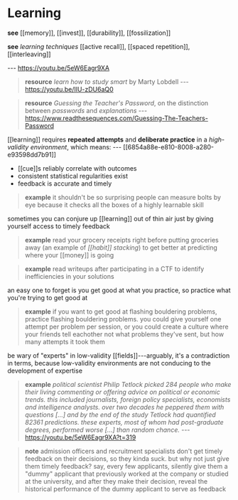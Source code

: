 # Learning

**see** [[memory]], [[invest]], [[durability]], [[fossilization]]

**see** _learning techniques_ [[active recall]], [[spaced repetition]], [[interleaving]]

--- <https://youtu.be/5eW6Eagr9XA>

> **resource** _learn how to study smart_ by Marty Lobdell --- <https://youtu.be/IlU-zDU6aQ0>

> **resource** _Guessing the Teacher's Password_, on the distinction between _passwords_ and _explanations_ --- <https://www.readthesequences.com/Guessing-The-Teachers-Password>

[[learning]] requires **repeated attempts** and **deliberate practice** in a _high-validity environment_, which means: --- [[6854a88e-e810-8008-a280-e93598dd7b91]]

- [[cue]]s reliably correlate with outcomes
- consistent statistical regularities exist
- feedback is accurate and timely

> **example** it shouldn't be so surprising people can measure bolts by eye because it checks all the boxes of a highly learnable skill

sometimes you can conjure up [[learning]] out of thin air just by giving yourself access to timely feedback

> **example** read your grocery receipts right before putting groceries away (an example of _[[habit]] stacking_) to get better at predicting where your [[money]] is going

> **example** read writeups after participating in a CTF to identify inefficiencies in your solutions

an easy one to forget is you get good at what you practice, so practice what you're trying to get good at

> **example** if you want to get good at flashing bouldering problems, practice flashing bouldering problems. you could give yourself one attempt per problem per session, or you could create a culture where your friends tell eachother not what problems they've sent, but how many attempts it took them

be wary of "experts" in low-validity [[fields]]---arguably, it's a contradiction in terms, because low-validity environments are not conducing to the development of expertise

> **example** _political scientist Philip Tetlock picked 284 people who make their living commenting or offering advice on political or economic trends. this included journalists, foreign policy specialists, economists and intelligence analysts. over two decades he peppered them with questions [...] and by the end of the study Tetlock had quantified 82361 predictions. these experts, most of whom had post-graduate degrees, performed worse [...] than random chance._ --- <https://youtu.be/5eW6Eagr9XA?t=319>

> **note** admission officers and recruitment specialists don't get timely feedback on their decisions, so they kinda suck. but why not just give them timely feedback? say, every few applicants, silently give them a "dummy" applicant that previously worked at the company or studied at the university, and after they make their decision, reveal the historical performance of the dummy applicant to serve as feedback
